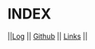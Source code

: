 # INDEX
||[Log](TXT/mylog.txt) || [Github](https://github.com/HanifRifky/os232/) || [Links](https://github.com/HanifRifky/os232/blob/main/links.md) ||
